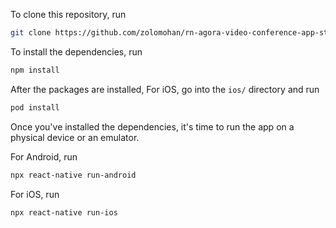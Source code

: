 To clone this repository, run

```bash
git clone https://github.com/zolomohan/rn-agora-video-conference-app-starter.git
```

To install the dependencies, run

```bash
npm install
```

After the packages are installed, For iOS, go into the `ios/` directory and run

```bash
pod install
```

Once you've installed the dependencies, it's time to run the app on a physical device or an emulator.

For Android, run

```bash
npx react-native run-android
```

For iOS, run

```bash
npx react-native run-ios
```